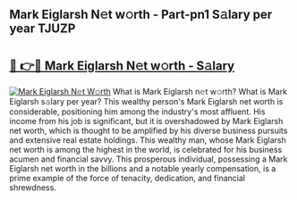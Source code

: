 ## Mark Eiglarsh N𝚎t w𝚘rth - Part-pn1 S𝚊lary per year TJUZP

# <h2><a href="http://gc3p3li.nevu.top/?p=Mark+Eiglarsh">🔗 👉🔴 Mark Eiglarsh N𝚎t w𝚘rth - S𝚊lary</a></h2>

[![Mark Eiglarsh N𝚎t W𝚘rth](https://i.imgur.com/Oavwk0R.jpeg)](http://gc3p3li.nevu.top/?p=Mark+Eiglarsh)
What is Mark Eiglarsh n𝚎t w𝚘rth? What is Mark Eiglarsh s𝚊lary per year?
This wealthy person's Mark Eiglarsh net worth is considerable, positioning him among the industry's most affluent. His income from his job is significant, but it is overshadowed by Mark Eiglarsh net worth, which is thought to be amplified by his diverse business pursuits and extensive real estate holdings. This wealthy man, whose Mark Eiglarsh net worth is among the highest in the world, is celebrated for his business acumen and financial savvy. This prosperous individual, possessing a Mark Eiglarsh net worth in the billions and a notable yearly compensation, is a prime example of the force of tenacity, dedication, and financial shrewdness.
